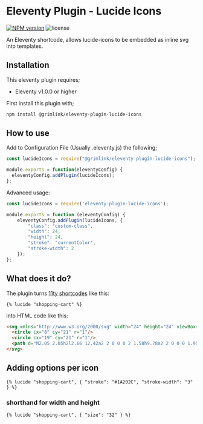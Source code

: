 # Eleventy Plugin - Lucide Icons

[![NPM version](https://img.shields.io/npm/v/@grimlink/eleventy-plugin-lucide-icons)](https://www.npmjs.org/package/@grimlink/eleventy-plugin-lucide-icons)
![license](https://img.shields.io/github/license/GrimLink/eleventy-plugin-lucide-icons)

An Eleventy shortcode, allows lucide-icons to be embedded as inline svg into templates.

## Installation

This eleventy plugin requires;

- Eleventy v1.0.0 or higher

First install this plugin with;

```bash
npm install @grimlink/eleventy-plugin-lucide-icons
```

## How to use

Add to Configuration File (Usually .eleventy.js) the following;

```js
const lucideIcons = require("@grimlink/eleventy-plugin-lucide-icons");

module.exports = function(eleventyConfig) {
  eleventyConfig.addPlugin(lucideIcons);
};
```

Advanced usage:

```js
const lucideIcons = require('eleventy-plugin-lucide-icons');

module.exports = function (eleventyConfig) {
    eleventyConfig.addPlugin(lucideIcons, {
        "class": "custom-class",
        "width": 24,
        "height": 24,
        "stroke": "currentColor",
        "stroke-width": 2
    });
};
```


## What does it do?

The plugin turns [11ty shortcodes](https://www.11ty.dev/docs/shortcodes/) like this:

```nunjucks
{% lucide "shopping-cart" %}
```

into HTML code like this:

```html
<svg xmlns="http://www.w3.org/2000/svg" width="24" height="24" viewBox="0 0 24 24" fill="none" stroke="currentColor" stroke-width="2" stroke-linecap="round" stroke-linejoin="round">
  <circle cx="8" cy="21" r="1"/>
  <circle cx="19" cy="21" r="1"/>
  <path d="M2.05 2.05h2l2.66 12.42a2 2 0 0 0 2 1.58h9.78a2 2 0 0 0 1.95-1.57l1.65-7.43H5.12"/>
</svg>
```


## Adding options per icon

```nunjucks
{% lucide "shopping-cart", { "stroke": "#1A202C", "stroke-width": "3" } %}
```

### shorthand for width and height

```nunjucks
{% lucide "shopping-cart", { "size": "32" } %}
```
